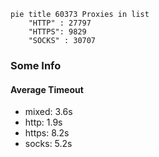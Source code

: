 
```mermaid
pie title 60373 Proxies in list
    "HTTP" : 27797
    "HTTPS": 9829
    "SOCKS" : 30707
```

### Some Info
#### Average Timeout

- mixed: 3.6s
- http: 1.9s
- https: 8.2s
- socks: 5.2s